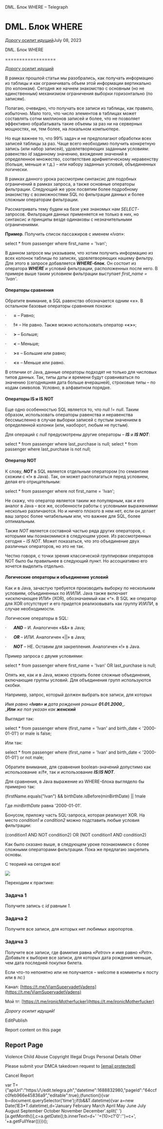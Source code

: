 DML. Блок WHERE – Telegraph

DML. Блок WHERE
===============

[Дорогу осилит идущий](https://t.me/ViamSupervadetVadens)July 08, 2023

DML. Блок WHERE

==================

[Дорогу осилит идущий](https://t.me/ViamSupervadetVadens)

В рамках прошлой статьи мы разобрались, как получать информацию из таблицы и как ограничивать объем этой информации вертикально (по колонкам). Сегодня же начнем знакомство с основным (но не единственным) механизмом ограничения выборки горизонтально (по записям).

Полагаю, очевидно, что получать все записи из таблицы, как правило, избыточно. Мало того, что число элементов в таблицах может составлять сотни миллионов записей и более, что не позволяет эффективно обрабатывать такие объемы за раз ни на серверных мощностях, ни, тем более, на локальном компьютере.

Но еще важнее то, что 99% задач и не предполагают обработки всех записей таблицы за раз. Чаще всего необходимо получить конкретную запись (или набор записей), удовлетворяющих заданным условиям: равенство _id_ заданному значению, вхождение значений в определенное множество, соответствие арифметическому неравенству (больше, меньше и т.д.) – или набору заданных условий, объединенных логически.

В рамках данного урока рассмотрим синтаксис для подобных ограничений в рамках запроса, а также основные операторы фильтрации. Следующий же урок посвятим более подробному знакомству с возможностями SQL по фильтрации данных и более сложным операторам фильтрации.

Рассматривать тему будем на базе уже знакомых нам _SELECT_\-запросов. Фильтрация данных применяется не только в них, но синтаксис и принципы везде одинаковы с незначительными ограничениями.

**Пример**. Получить список пассажиров с именем «_Ivan_»:

select \* from passenger where first\_name = 'Ivan';

В данном запросе мы указываем, что хотим получить информацию из всех колонок таблицы по записях, удовлетворяющих нашему фильтру. Для этого в запросе добавляется **_WHERE_\-блок**. Он состоит из оператора **_WHERE_** и условий фильтрации, расположенных после него. В примере выше таким условием фильтрации выступает _first\_name = 'Ivan'_.



#### Операторы сравнения

Обратите внимание, в SQL равенство обозначается одним «**\=**». В остальном базовые операторы сравнения похожи:

·      **\=** – Равно;

·      **!=** – Не равно. Также можно использовать оператор «**<>**»;

·      **\>** – Больше;

·      **<** – Меньше;

·      **\>=** – Большие или равно;

·      **<=** – Меньше или равно.

В отличии от Java, данные операторы подходят не только для числовых типов данных. Так, типы даты и времени будут сравниваться по значению (сегодняшняя дата больше вчерашней), строковые типы – по кодам символов. Условно, в алфавитном порядке.



#### Операторы IS и IS NOT

Еще одно особенностью SQL является то, что _null != null_. Таким образом, использовать операторы равенства и неравенства бессмысленно в случае выборки записей с пустым значением в определенной колонки (или, наоборот, любым не пустым).

Для операций с _null_ предусмотрены другие операторы – **_IS_** и **_IS NOT_**:

select \* from passenger where last\_purchase is null;
select \* from passenger where last\_purchase is not null;



#### Оператор NOT

К слову, **_NOT_** в SQL является отдельным оператором (по семантике схожим с «!» в Java). Так, он может располагаться перед условием, делая его отрицательным:

select \* from passenger where not first\_name = 'Ivan';

Не скажу, что оператор является таким же популярным, как и его аналог в Java – все же, особенности работы с условными выражениями несколько различаются. Но и ничего плохого в нем нет, если он делает ваш запрос более читабельным или, что важнее для SQL, более оптимальным.

Также _NOT_ является составной частью ряда других операторов, с которыми мы познакомимся в следующем уроке. Из рассмотренных сегодня – _IS NOT_. Может показаться, что это объединение двух различных операторов, но это не так.

Честно говоря, с точки зрения классической группировки операторов NOT было бы правильнее в следующий пункт. Но ассоциативно его хочется выделить отдельно.

#### Логические операторы и объединение условий

Как и в Java, зачастую требуется производить выборку по нескольким условиям, объединенных по И/ИЛИ. Java также включает «исключающее ИЛИ» (XOR), обозначаемый как «_^_». В SQL же оператор для XOR отсутствует и его придется реализовывать как группу И/ИЛИ, в случае необходимости.

Логические операторы в SQL:

·      **_AND_** – И. Аналогичен «&&» в Java;

·      **_OR_** – ИЛИ. Аналогичен «||» в Java;

·      **_NOT_** – НЕ. Оставим для закрепления. Аналогичен «!» в Java.



Пример запроса с двумя условиями:

select \* from passenger where first\_name = 'Ivan' OR last\_purchase is null;

Опять же, как и в Java, можно строить более сложные объединения, включающие группы условий. Для объединения групп используются скобки.

Например, запрос, который должен выбрать все записи, для которых

_Имя равно «_**_Ivan_**_»_ **_и_** _дата рождения раньше_ **_01.01.2000_**_.  
_**_Или_** _же пол указан как_ **_женский_**

Выглядит так:

select \* from passenger where (first\_name = 'Ivan' and birth\_date < '2000-01-01') or male is false;

Или так:

select \* from passenger where (first\_name = 'Ivan' and birth\_date < '2000-01-01') or not male;

Обратите внимание, для сравнения boolean-значений допустимо как использование **_\=_**/**_!=_**, так и использование **_IS_**/**_IS NOT_**.

Для сравнения, в Java выражение из WHERE-блока выглядело бы примерно так:

(firstName.equals("Ivan") && birthDate.isBefore(minBirthDate) || !male

Где _minBirthDate_ равна '2000-01-01'.



Бонусом, приложу часть SQL-запроса, которая реализует XOR. На место _condition1_ и _condition2_ можно подставить любые условия фильтрации:

(condition1 AND NOT condition2) OR (NOT condition1 AND condition2)

Как было сказано выше, в следующем уроке познакомимся с более сложными операторами фильтрации. Пока же предлагаю закрепить основы.

С теорией на сегодня все!

![](/file/c08c6840399fa9ef344d7.png)

Переходим к практике:

### Задача 1

Получите запись с _id_ равным _1_.

### Задача 2

Получите все записи, для которых нет любимых аэропортов.

### Задача 3

Получите все записи, где фамилия равна «_Petrov_» и имя равно «_Petr_». Добавьте к выборке все записи, для которых дата рождения меньше, чем дата последней покупки билета.



Если что-то непонятно или не получается – welcome в комменты к посту или в лс:)

Канал: [https://t.me/ViamSupervadetVadens](https://t.me/ViamSupervadetVadens)

Мой тг: [https://t.me/ironicMotherfucker](https://t.me/ironicMotherfucker)

_Дорогу осилит идущий!_

EditPublish

Report content on this page

Report Page
-----------

Violence Child Abuse  Copyright  Illegal Drugs  Personal Details  Other

Please submit your DMCA takedown request to [\[email protected\]](/cdn-cgi/l/email-protection#85e1e8e6e4c5f1e0e9e0e2f7e4e8abeaf7e2baf6f0e7efe0e6f1b8d7e0f5eaf7f1a0b7b5f1eaa0b7b5d1e0e9e0e2f7e4f5eda0b7b5f5e4e2e0a0b7b5a0b7b7c1c8c9aba0b7b5a0c1b5a0bcb4a0c1b5a0c7c7a0c1b5a0c7c0a0c1b5a0c7c4a0b7b5d2cdc0d7c0a0b7b7a3e7eae1fcb8d7e0f5eaf7f1e0e1a0b7b5f5e4e2e0a0b6c4a0b7b5edf1f1f5f6a0b6c4a0b7c3a0b7c3f1e0e9e0e2f7e4abf5eda0b7c3c1c8c9a8c7e9eaeea8d2cdc0d7c0a8b5b2a8b5bda0b5c4a0b5c4a0b5c4)

Cancel Report

var T={"apiUrl":"https:\\/\\/edit.telegra.ph","datetime":1688832980,"pageId":"64ccfc0feb966e45836a9","editable":true};(function(){var b=document.querySelector('time');if(b&&T.datetime){var a=new Date(1E3\*T.datetime),d='January February March April May June July August September October November December'.split(' ')\[a.getMonth()\],c=a.getDate();b.innerText=d+' '+(10>c?'0':'')+c+', '+a.getFullYear()}})();